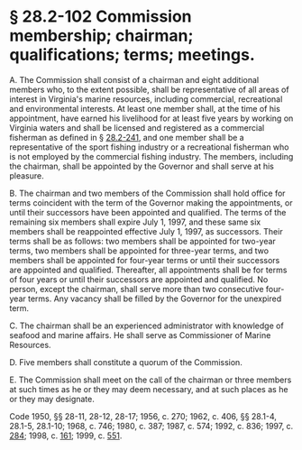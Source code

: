 # § 28.2-102 Commission membership; chairman; qualifications; terms; meetings.

<p>A. The Commission shall consist of a chairman and eight additional members who, to the extent possible, shall be representative of all areas of interest in Virginia's marine resources, including commercial, recreational and environmental interests. At least one member shall, at the time of his appointment, have earned his livelihood for at least five years by working on Virginia waters and shall be licensed and registered as a commercial fisherman as defined in § <a href='http://law.lis.virginia.gov/vacode/28.2-241/'>28.2-241</a>, and one member shall be a representative of the sport fishing industry or a recreational fisherman who is not employed by the commercial fishing industry. The members, including the chairman, shall be appointed by the Governor and shall serve at his pleasure.</p><p>B. The chairman and two members of the Commission shall hold office for terms coincident with the term of the Governor making the appointments, or until their successors have been appointed and qualified. The terms of the remaining six members shall expire July 1, 1997, and these same six members shall be reappointed effective July 1, 1997, as successors. Their terms shall be as follows: two members shall be appointed for two-year terms, two members shall be appointed for three-year terms, and two members shall be appointed for four-year terms or until their successors are appointed and qualified. Thereafter, all appointments shall be for terms of four years or until their successors are appointed and qualified. No person, except the chairman, shall serve more than two consecutive four-year terms. Any vacancy shall be filled by the Governor for the unexpired term.</p><p>C. The chairman shall be an experienced administrator with knowledge of seafood and marine affairs. He shall serve as Commissioner of Marine Resources.</p><p>D. Five members shall constitute a quorum of the Commission.</p><p>E. The Commission shall meet on the call of the chairman or three members at such times as he or they may deem necessary, and at such places as he or they may designate.</p><p>Code 1950, §§ 28-11, 28-12, 28-17; 1956, c. 270; 1962, c. 406, §§ 28.1-4, 28.1-5, 28.1-10; 1968, c. 746; 1980, c. 387; 1987, c. 574; 1992, c. 836; 1997, c. <a href='http://lis.virginia.gov/cgi-bin/legp604.exe?971+ful+CHAP0284'>284</a>; 1998, c. <a href='http://lis.virginia.gov/cgi-bin/legp604.exe?981+ful+CHAP0161'>161</a>; 1999, c. <a href='http://lis.virginia.gov/cgi-bin/legp604.exe?991+ful+CHAP0551'>551</a>.</p>